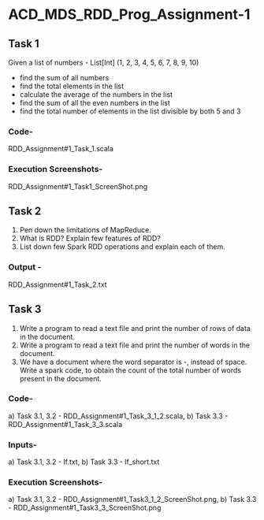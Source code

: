 # ACD_MDS_RDD_Prog_Assignment-1

## Task 1
Given a list of numbers - List[Int] (1, 2, 3, 4, 5, 6, 7, 8, 9, 10)
- find the sum of all numbers
- find the total elements in the list
- calculate the average of the numbers in the list
- find the sum of all the even numbers in the list
- find the total number of elements in the list divisible by both 5 and 3

### Code-
RDD_Assignment#1_Task_1.scala

### Execution Screenshots-
RDD_Assignment#1_Task1_ScreenShot.png

## Task 2
1) Pen down the limitations of MapReduce.
2) What is RDD? Explain few features of RDD?
3) List down few Spark RDD operations and explain each of them.

### Output -
RDD_Assignment#1_Task_2.txt

## Task 3
1. Write a program to read a text file and print the number of rows of data in the document.
2. Write a program to read a text file and print the number of words in the document.
3. We have a document where the word separator is -, instead of space. Write a spark
code, to obtain the count of the total number of words present in the document.

### Code-
a) Task 3.1, 3.2 - RDD_Assignment#1_Task_3_1_2.scala, 
b) Task 3.3 - RDD_Assignment#1_Task_3_3.scala

### Inputs-
a) Task 3.1, 3.2 - If.txt, 
b) Task 3.3 - If_short.txt

### Execution Screenshots-
a) Task 3.1, 3.2 - RDD_Assignment#1_Task3_1_2_ScreenShot.png, 
b) Task 3.3 - RDD_Assignment#1_Task3_3_ScreenShot.png

